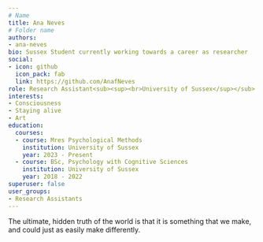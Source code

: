 ```yaml
---
# Name
title: Ana Neves
# Folder name
authors:
- ana-neves
bio: Sussex Student currently working towards a career as researcher
social:
- icon: github
  icon_pack: fab
  link: https://github.com/AnafNeves
role: Research Assistant<sub><sup><br>University of Sussex</sup></sub>
interests:
- Consciousness
- Staying alive
- Art
education:
  courses:
  - course: Mres Psychological Methods
    institution: University of Sussex
    year: 2023 - Present
  - course: BSc, Psychology with Cognitive Sciences
    institution: University of Sussex
    year: 2018 - 2022
superuser: false
user_groups:
- Research Assistants
---
```


The ultimate, hidden truth of the world is that it is something that we make, and could just as easily make differently.

